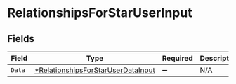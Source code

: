 # RelationshipsForStarUserInput


## Fields

| Field                                                                                          | Type                                                                                           | Required                                                                                       | Description                                                                                    |
| ---------------------------------------------------------------------------------------------- | ---------------------------------------------------------------------------------------------- | ---------------------------------------------------------------------------------------------- | ---------------------------------------------------------------------------------------------- |
| `Data`                                                                                         | [*RelationshipsForStarUserDataInput](../../models/shared/relationshipsforstaruserdatainput.md) | :heavy_minus_sign:                                                                             | N/A                                                                                            |